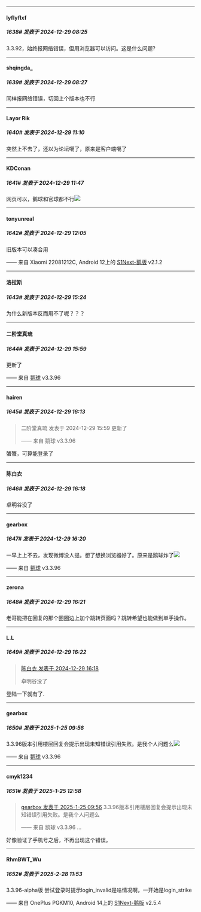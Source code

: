 ﻿
*****

####  lyflyflxf  
##### 1638#       发表于 2024-12-29 08:25

3.3.92，始终报网络错误，但用浏览器可以访问。这是什么问题?

*****

####  shqingda_  
##### 1639#       发表于 2024-12-29 08:27

同样报网络错误，切回上个版本也不行

*****

####  Layor Rik  
##### 1640#       发表于 2024-12-29 11:10

突然上不去了，还以为论坛噶了，原来是客户端噶了


*****

####  KDConan  
##### 1641#       发表于 2024-12-29 11:47

网页可以，鹅球和官球都不行<img src="https://static.saraba1st.com/image/smiley/face2017/009.gif" referrerpolicy="no-referrer">

*****

####  tonyunreal  
##### 1642#       发表于 2024-12-29 12:05

旧版本可以凑合用

—— 来自 Xiaomi 22081212C, Android 12上的 [S1Next-鹅版](https://github.com/ykrank/S1-Next/releases) v2.1.2

*****

####  洛拉斯  
##### 1643#       发表于 2024-12-29 15:24

为什么新版本反而用不了呢？？？

*****

####  二阶堂真琉  
##### 1644#       发表于 2024-12-29 15:59

更新了

—— 来自 [鹅球](https://www.pgyer.com/GcUxKd4w) v3.3.96

*****

####  hairen  
##### 1645#       发表于 2024-12-29 16:13

<blockquote>二阶堂真琉 发表于 2024-12-29 15:59
更新了

—— 来自 鹅球 v3.3.96</blockquote>
蟹蟹，可算能登录了

*****

####  陈白衣  
##### 1646#       发表于 2024-12-29 16:18

卓明谷没了

*****

####  gearbox  
##### 1647#       发表于 2024-12-29 16:20

一早上上不去，发现微博没人提。想了想换浏览器好了。原来是鹅球炸了<img src="https://static.saraba1st.com/image/smiley/face2017/068.png" referrerpolicy="no-referrer">

—— 来自 [鹅球](https://www.pgyer.com/GcUxKd4w) v3.3.96

*****

####  zerona  
##### 1648#       发表于 2024-12-29 16:21

老哥能把在回复的那个圈圈边上加个跳转页面吗？跳转希望也能做到单手操作。

*****

####  L.L  
##### 1649#       发表于 2024-12-29 16:22

<blockquote><a href="httphttps://bbs.saraba1st.com/2b/forum.php?mod=redirect&amp;goto=findpost&amp;pid=67056772&amp;ptid=1220112" target="_blank">陈白衣 发表于 2024-12-29 16:18</a>

卓明谷没了</blockquote>
登陆一下就有了.

*****

####  gearbox  
##### 1650#       发表于 2025-1-25 09:56

3.3.96版本引用楼层回复会提示出现未知错误引用失败。是我个人问题么<img src="https://static.saraba1st.com/image/smiley/face2017/001.png" referrerpolicy="no-referrer">

—— 来自 [鹅球](https://www.pgyer.com/GcUxKd4w) v3.3.96


*****

####  cmyk1234  
##### 1651#       发表于 2025-1-25 12:58

<blockquote><a href="httphttps://bbs.saraba1st.com/2b/forum.php?mod=redirect&amp;goto=findpost&amp;pid=67272819&amp;ptid=1220112" target="_blank">gearbox 发表于 2025-1-25 09:56</a>
3.3.96版本引用楼层回复会提示出现未知错误引用失败。是我个人问题么

—— 来自 鹅球 v3.3.96 ...</blockquote>
好像验证了手机号之后，不再出现这个错误。

*****

####  RhmBWT_Wu  
##### 1652#       发表于 2025-2-28 11:53

3.3.96-alpha版
尝试登录时提示login_invalid是啥情况啊，一开始是login_strike

—— 来自 OnePlus PGKM10, Android 14上的 [S1Next-鹅版](https://github.com/ykrank/S1-Next/releases) v2.5.4


